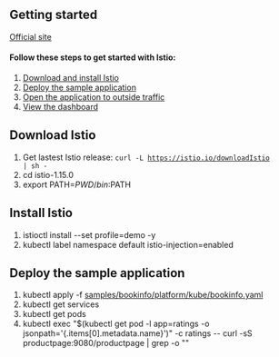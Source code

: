 ## Getting started
[Official site](https://istio.io/latest/docs/setup/getting-started/)
#### Follow these steps to get started with Istio:
1.  [Download and install Istio](https://istio.io/latest/docs/setup/getting-started/#download)
2.  [Deploy the sample application](https://istio.io/latest/docs/setup/getting-started/#bookinfo)
3.  [Open the application to outside traffic](https://istio.io/latest/docs/setup/getting-started/#ip)
4.  [View the dashboard](https://istio.io/latest/docs/setup/getting-started/#dashboard)

## Download Istio
1. Get lastest Istio release: <code>curl -L https://istio.io/downloadIstio | sh - </code>
2. cd istio-1.15.0
3. export PATH=$PWD/bin:$PATH
## Install Istio

1. istioctl install --set profile=demo -y
2. kubectl label namespace default istio-injection=enabled
## Deploy the sample application
1. kubectl apply -f [samples/bookinfo/platform/kube/bookinfo.yaml](https://raw.githubusercontent.com/istio/istio/release-1.15/samples/bookinfo/platform/kube/bookinfo.yaml)
2. kubectl get services
3. kubectl get pods
4. kubectl exec "$(kubectl get pod -l app=ratings -o jsonpath='{.items[0].metadata.name}')" -c ratings -- curl -sS productpage:9080/productpage | grep -o "<title>.*</title>"
